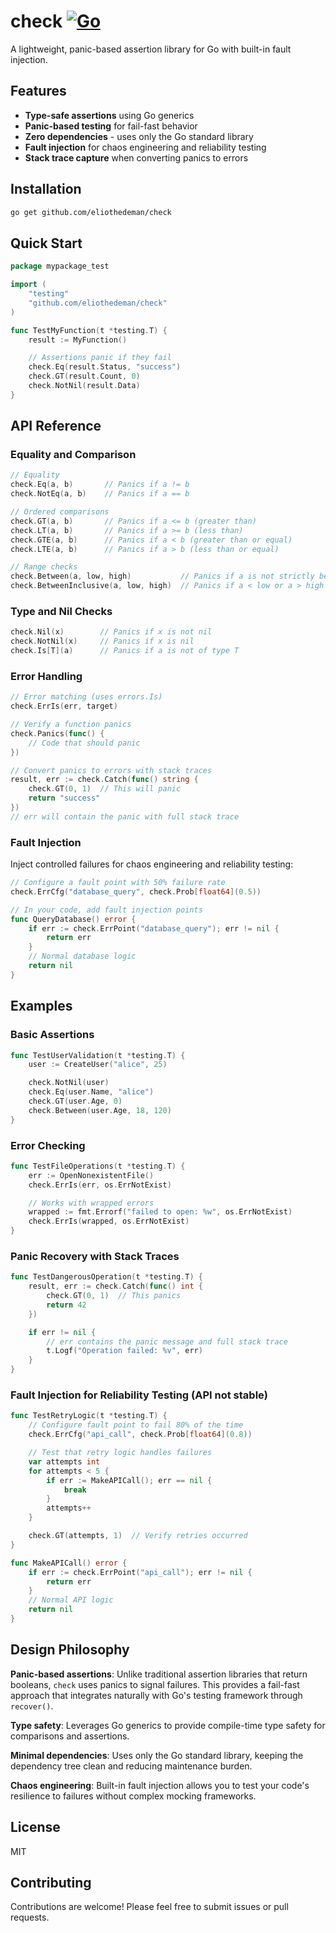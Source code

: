 # check [![Go](https://github.com/eliothedeman/check/actions/workflows/go.yml/badge.svg)](https://github.com/eliothedeman/check/actions/workflows/go.yml)

A lightweight, panic-based assertion library for Go with built-in fault injection.

## Features

- **Type-safe assertions** using Go generics
- **Panic-based testing** for fail-fast behavior
- **Zero dependencies** - uses only the Go standard library
- **Fault injection** for chaos engineering and reliability testing
- **Stack trace capture** when converting panics to errors

## Installation

```bash
go get github.com/eliothedeman/check
```

## Quick Start

```go
package mypackage_test

import (
    "testing"
    "github.com/eliothedeman/check"
)

func TestMyFunction(t *testing.T) {
    result := MyFunction()

    // Assertions panic if they fail
    check.Eq(result.Status, "success")
    check.GT(result.Count, 0)
    check.NotNil(result.Data)
}
```

## API Reference

### Equality and Comparison

```go
// Equality
check.Eq(a, b)       // Panics if a != b
check.NotEq(a, b)    // Panics if a == b

// Ordered comparisons
check.GT(a, b)       // Panics if a <= b (greater than)
check.LT(a, b)       // Panics if a >= b (less than)
check.GTE(a, b)      // Panics if a < b (greater than or equal)
check.LTE(a, b)      // Panics if a > b (less than or equal)

// Range checks
check.Between(a, low, high)           // Panics if a is not strictly between low and high
check.BetweenInclusive(a, low, high)  // Panics if a < low or a > high
```

### Type and Nil Checks

```go
check.Nil(x)        // Panics if x is not nil
check.NotNil(x)     // Panics if x is nil
check.Is[T](a)      // Panics if a is not of type T
```

### Error Handling

```go
// Error matching (uses errors.Is)
check.ErrIs(err, target)

// Verify a function panics
check.Panics(func() {
    // Code that should panic
})

// Convert panics to errors with stack traces
result, err := check.Catch(func() string {
    check.GT(0, 1)  // This will panic
    return "success"
})
// err will contain the panic with full stack trace
```

### Fault Injection

Inject controlled failures for chaos engineering and reliability testing:

```go
// Configure a fault point with 50% failure rate
check.ErrCfg("database_query", check.Prob[float64](0.5))

// In your code, add fault injection points
func QueryDatabase() error {
    if err := check.ErrPoint("database_query"); err != nil {
        return err
    }
    // Normal database logic
    return nil
}
```

## Examples

### Basic Assertions

```go
func TestUserValidation(t *testing.T) {
    user := CreateUser("alice", 25)

    check.NotNil(user)
    check.Eq(user.Name, "alice")
    check.GT(user.Age, 0)
    check.Between(user.Age, 18, 120)
}
```

### Error Checking

```go
func TestFileOperations(t *testing.T) {
    err := OpenNonexistentFile()
    check.ErrIs(err, os.ErrNotExist)

    // Works with wrapped errors
    wrapped := fmt.Errorf("failed to open: %w", os.ErrNotExist)
    check.ErrIs(wrapped, os.ErrNotExist)
}
```

### Panic Recovery with Stack Traces

```go
func TestDangerousOperation(t *testing.T) {
    result, err := check.Catch(func() int {
        check.GT(0, 1)  // This panics
        return 42
    })

    if err != nil {
        // err contains the panic message and full stack trace
        t.Logf("Operation failed: %v", err)
    }
}
```

### Fault Injection for Reliability Testing (API not stable)

```go
func TestRetryLogic(t *testing.T) {
    // Configure fault point to fail 80% of the time
    check.ErrCfg("api_call", check.Prob[float64](0.8))

    // Test that retry logic handles failures
    var attempts int
    for attempts < 5 {
        if err := MakeAPICall(); err == nil {
            break
        }
        attempts++
    }

    check.GT(attempts, 1)  // Verify retries occurred
}

func MakeAPICall() error {
    if err := check.ErrPoint("api_call"); err != nil {
        return err
    }
    // Normal API logic
    return nil
}
```

## Design Philosophy

**Panic-based assertions**: Unlike traditional assertion libraries that return booleans, `check` uses panics to signal failures. This provides a fail-fast approach that integrates naturally with Go's testing framework through `recover()`.

**Type safety**: Leverages Go generics to provide compile-time type safety for comparisons and assertions.

**Minimal dependencies**: Uses only the Go standard library, keeping the dependency tree clean and reducing maintenance burden.

**Chaos engineering**: Built-in fault injection allows you to test your code's resilience to failures without complex mocking frameworks.

## License

MIT

## Contributing

Contributions are welcome! Please feel free to submit issues or pull requests.
